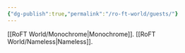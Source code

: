 ```yaml
---
{"dg-publish":true,"permalink":"/ro-ft-world/guests/"}
---
```




[[RoFT World/Monochrome\|Monochrome]].
[[RoFT World/Nameless\|Nameless]].